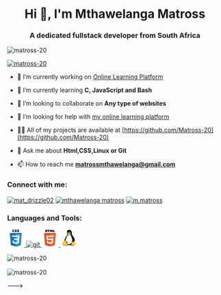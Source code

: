 <h1 align="center">Hi 👋, I'm Mthawelanga Matross</h1>
<h3 align="center">A dedicated fullstack developer from South Africa</h3>

<p align="left"> <img src="https://komarev.com/ghpvc/?username=matross-20&label=Profile%20views&color=0e75b6&style=flat" alt="matross-20" /> </p>

<p align="left"> <a href="https://github.com/ryo-ma/github-profile-trophy"><img src="https://github-profile-trophy.vercel.app/?username=matross-20" alt="matross-20" /></a> </p>

- 🔭 I’m currently working on [Online Learning Platform](https://github.com/Matross-20/aside.git)

- 🌱 I’m currently learning **C, JavaScript and Bash**

- 👯 I’m looking to collaborate on **Any type of websites**

- 🤝 I’m looking for help with [my online learning platform](https://github.com/Matross-20/aside.git)

- 👨‍💻 All of my projects are available at [https://github.com/Matross-20](https://github.com/Matross-20)

- 💬 Ask me about **Html,CSS,Linux or Git**

- 📫 How to reach me **matrossmthawelanga@gmail.com**

<h3 align="left">Connect with me:</h3>
<p align="left">
<a href="https://twitter.com/mat_drizzle02" target="blank"><img align="center" src="https://raw.githubusercontent.com/rahuldkjain/github-profile-readme-generator/master/src/images/icons/Social/twitter.svg" alt="mat_drizzle02" height="30" width="40" /></a>
<a href="https://fb.com/mthawelanga matross" target="blank"><img align="center" src="https://raw.githubusercontent.com/rahuldkjain/github-profile-readme-generator/master/src/images/icons/Social/facebook.svg" alt="mthawelanga matross" height="30" width="40" /></a>
<a href="https://instagram.com/m.matross" target="blank"><img align="center" src="https://raw.githubusercontent.com/rahuldkjain/github-profile-readme-generator/master/src/images/icons/Social/instagram.svg" alt="m.matross" height="30" width="40" /></a>
</p>

<h3 align="left">Languages and Tools:</h3>
<p align="left"> <a href="https://www.w3schools.com/css/" target="_blank" rel="noreferrer"> <img src="https://raw.githubusercontent.com/devicons/devicon/master/icons/css3/css3-original-wordmark.svg" alt="css3" width="40" height="40"/> </a> <a href="https://git-scm.com/" target="_blank" rel="noreferrer"> <img src="https://www.vectorlogo.zone/logos/git-scm/git-scm-icon.svg" alt="git" width="40" height="40"/> </a> <a href="https://www.w3.org/html/" target="_blank" rel="noreferrer"> <img src="https://raw.githubusercontent.com/devicons/devicon/master/icons/html5/html5-original-wordmark.svg" alt="html5" width="40" height="40"/> </a> <a href="https://www.linux.org/" target="_blank" rel="noreferrer"> <img src="https://raw.githubusercontent.com/devicons/devicon/master/icons/linux/linux-original.svg" alt="linux" width="40" height="40"/> </a> </p>

<p><img align="center" src="https://github-readme-stats.vercel.app/api/top-langs?username=matross-20&show_icons=true&locale=en&layout=compact" alt="matross-20" /></p>

<p><img align="center" src="https://github-readme-streak-stats.herokuapp.com/?user=matross-20&" alt="matross-20" /></p>


--->
